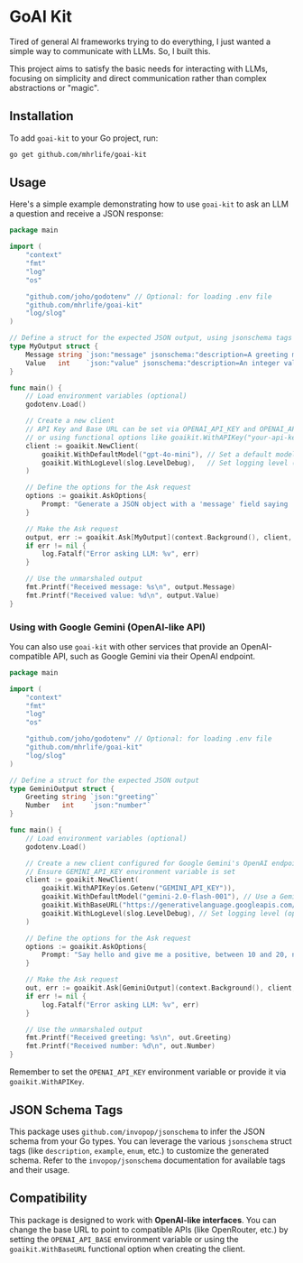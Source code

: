 # GoAI Kit

Tired of general AI frameworks trying to do everything, I just wanted a simple way to communicate with LLMs. So, I built this.

This project aims to satisfy the basic needs for interacting with LLMs, focusing on simplicity and direct communication rather than complex abstractions or "magic".

## Installation

To add `goai-kit` to your Go project, run:

```bash
go get github.com/mhrlife/goai-kit
```

## Usage

Here's a simple example demonstrating how to use `goai-kit` to ask an LLM a question and receive a JSON response:

```go
package main

import (
	"context"
	"fmt"
	"log"
	"os"

	"github.com/joho/godotenv" // Optional: for loading .env file
	"github.com/mhrlife/goai-kit"
	"log/slog"
)

// Define a struct for the expected JSON output, using jsonschema tags
type MyOutput struct {
	Message string `json:"message" jsonschema:"description=A greeting message,example=hello"`
	Value   int    `json:"value" jsonschema:"description=An integer value,required"`
}

func main() {
	// Load environment variables (optional)
	godotenv.Load()

	// Create a new client
	// API Key and Base URL can be set via OPENAI_API_KEY and OPENAI_API_BASE env vars
	// or using functional options like goaikit.WithAPIKey("your-api-key")
	client := goaikit.NewClient(
		goaikit.WithDefaultModel("gpt-4o-mini"), // Set a default model
		goaikit.WithLogLevel(slog.LevelDebug),   // Set logging level (optional)
	)

	// Define the options for the Ask request
	options := goaikit.AskOptions{
		Prompt: "Generate a JSON object with a 'message' field saying 'hello' and a 'value' field with the number 42.",
	}

	// Make the Ask request
	output, err := goaikit.Ask[MyOutput](context.Background(), client, options)
	if err != nil {
		log.Fatalf("Error asking LLM: %v", err)
	}

	// Use the unmarshaled output
	fmt.Printf("Received message: %s\n", output.Message)
	fmt.Printf("Received value: %d\n", output.Value)
}
```

### Using with Google Gemini (OpenAI-like API)

You can also use `goai-kit` with other services that provide an OpenAI-compatible API, such as Google Gemini via their OpenAI endpoint.

```go
package main

import (
	"context"
	"fmt"
	"log"
	"os"

	"github.com/joho/godotenv" // Optional: for loading .env file
	"github.com/mhrlife/goai-kit"
	"log/slog"
)

// Define a struct for the expected JSON output
type GeminiOutput struct {
	Greeting string `json:"greeting"`
	Number   int    `json:"number"`
}

func main() {
	// Load environment variables (optional)
	godotenv.Load()

	// Create a new client configured for Google Gemini's OpenAI endpoint
	// Ensure GEMINI_API_KEY environment variable is set
	client := goaikit.NewClient(
		goaikit.WithAPIKey(os.Getenv("GEMINI_API_KEY")),
		goaikit.WithDefaultModel("gemini-2.0-flash-001"), // Use a Gemini model
		goaikit.WithBaseURL("https://generativelanguage.googleapis.com/v1beta/openai/"), // Gemini's OpenAI endpoint
		goaikit.WithLogLevel(slog.LevelDebug), // Set logging level (optional)
	)

	// Define the options for the Ask request
	options := goaikit.AskOptions{
		Prompt: "Say hello and give me a positive, between 10 and 20, number.",
	}

	// Make the Ask request
	out, err := goaikit.Ask[GeminiOutput](context.Background(), client, options)
	if err != nil {
		log.Fatalf("Error asking LLM: %v", err)
	}

	// Use the unmarshaled output
	fmt.Printf("Received greeting: %s\n", out.Greeting)
	fmt.Printf("Received number: %d\n", out.Number)
}
```

Remember to set the `OPENAI_API_KEY` environment variable or provide it via `goaikit.WithAPIKey`.

## JSON Schema Tags

This package uses `github.com/invopop/jsonschema` to infer the JSON schema from your Go types. You can leverage the various `jsonschema` struct tags (like `description`, `example`, `enum`, etc.) to customize the generated schema. Refer to the `invopop/jsonschema` documentation for available tags and their usage.

## Compatibility

This package is designed to work with **OpenAI-like interfaces**. You can change the base URL to point to compatible APIs (like OpenRouter, etc.) by setting the `OPENAI_API_BASE` environment variable or using the `goaikit.WithBaseURL` functional option when creating the client.
